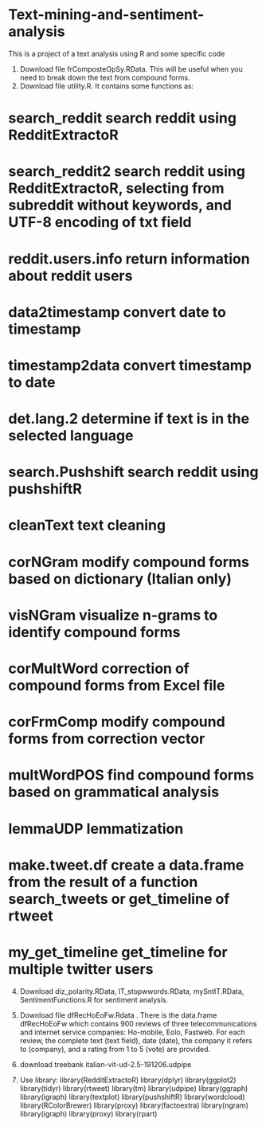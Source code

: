 # Text-mining-and-sentiment-analysis
This is a project of a text analysis using R and some specific code

1) Download file frComposteOpSy.RData. This will be useful when you need to break down the text from compound forms.
2) Download file utility.R. It contains some functions as:
   
# search_reddit      search reddit using RedditExtractoR
# search_reddit2     search reddit using RedditExtractoR, selecting from subreddit without keywords, and UTF-8 encoding of txt field
# reddit.users.info  return information about reddit users
# data2timestamp     convert date to timestamp
# timestamp2data     convert timestamp to date
# det.lang.2         determine if text is in the selected language
# search.Pushshift   search reddit using pushshiftR
# cleanText          text cleaning
# corNGram           modify compound forms based on dictionary (Italian only)
# visNGram           visualize n-grams to identify compound forms
# corMultWord        correction of compound forms from Excel file
# corFrmComp         modify compound forms from correction vector
# multWordPOS        find compound forms based on grammatical analysis
# lemmaUDP           lemmatization
# make.tweet.df      create a data.frame from the result of a function search_tweets or get_timeline of rtweet
# my_get_timeline    get_timeline for multiple twitter users

4) Download diz_polarity.RData, IT_stopwwords.RData, mySntIT.RData, SentimentFunctions.R for sentiment analysis.
5) Download file dfRecHoEoFw.Rdata . There is the data.frame dfRecHoEoFw which contains 900 reviews of three
 telecommunications and internet service companies: Ho-mobile, Eolo, Fastweb. For each review, the complete text
 (text field), date (date), the company it refers to (company), and a rating from 1 to 5 (vote) are provided.

6) download treebank
italian-vit-ud-2.5-191206.udpipe

7) Use library:
library(RedditExtractoR)
library(dplyr)
library(ggplot2)
library(tidyr)
library(rtweet)
library(tm)
library(udpipe)
library(ggraph)
library(igraph)
library(textplot)
library(pushshiftR)
library(wordcloud)
library(RColorBrewer)
library(proxy)
library(factoextra)
library(ngram)
library(igraph)
library(proxy)
library(rpart)









